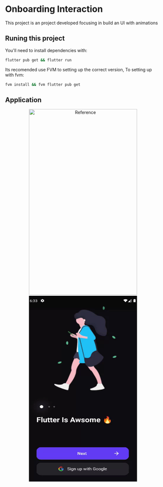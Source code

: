 # Onboarding Interaction

This project is an project developed focusing in build an UI with animations

## Runing this project

You'll need to install dependencies with:

```bash
flutter pub get && flutter run
```

Its recomended use FVM to setting up the correct version,
To setting up with fvm:

```bash
fvm install && fvm flutter pub get
```

## Application

<div align="center" width="100%">
  <img src="./expected_app.gif" height=600 width=350 title="Reference"></img><span>   </span><img src="./animations_app.gif" height=600 width=350 title="Result"></img>
</div>
